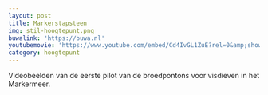 ```yaml
---
layout: post
title: Markerstapsteen
img: stil-hoogtepunt.png
buwalink: 'https://buwa.nl'
youtubemovie: 'https://www.youtube.com/embed/Cd4IvGL1ZuE?rel=0&amp;showinfo=0&amp;start=60'
category: hoogtepunt
---
```


Videobeelden van de eerste pilot van de broedpontons voor visdieven in het Markermeer.
